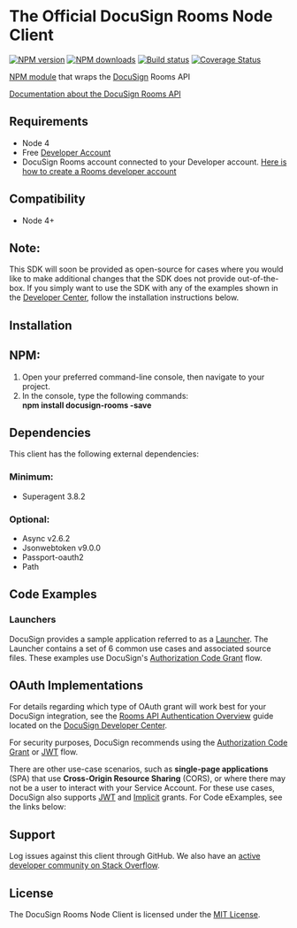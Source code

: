 # The Official DocuSign Rooms Node Client

[![NPM version][npm-image]][npm-url]
[![NPM downloads][downloads-image]][downloads-url]
[![Build status][travis-image]][travis-url]
[![Coverage Status][coveralls-image]][coveralls-url]

[NPM module](https://www.npmjs.com/package/docusign-rooms) that wraps the <a href="https://www.docusign.com">DocuSign</a> Rooms API

[Documentation about the DocuSign Rooms API](https://developers.docusign.com/docs/rooms-api)

<!---
[Changelog](./CHANGELOG.md)
commented out
-->


## Requirements
- Node 4
- Free [Developer Account](https://go.docusign.com/sandbox/productshot/?elqCampaignId=16531)
- DocuSign Rooms account connected to your Developer account. [Here is how to create a Rooms developer account](https://developers.docusign.com/docs/rooms-api/rooms101/create-account)

## Compatibility

- Node 4+

## Note:

This SDK will soon be provided as open-source for cases where you would like to make additional changes that the SDK does not provide out-of-the-box. If you simply want to use the SDK with any of the examples shown in the [Developer Center](https://developers.docusign.com/docs/rooms-api/how-to/), follow the installation instructions below.

## Installation

## NPM:

1. Open your preferred command-line console, then navigate to your project.
2. In the console, type the following commands:  
   **npm install docusign-rooms -save**


## Dependencies

This client has the following external dependencies:

### Minimum:

- Superagent 3.8.2

### Optional:

- Async v2.6.2
- Jsonwebtoken v9.0.0
- Passport-oauth2
- Path

## Code Examples

### Launchers

DocuSign provides a sample application referred to as a [Launcher](https://github.com/docusign/code-examples-node/). The Launcher contains a set of 6 common use cases and associated source files. These examples use DocuSign&#39;s [Authorization Code Grant](https://developers.docusign.com/platform/auth/authcode/authcode-get-token/) flow.

## OAuth Implementations

For details regarding which type of OAuth grant will work best for your DocuSign integration, see the [Rooms API Authentication Overview](https://developers.docusign.com/docs/rooms-api/rooms101/auth/) guide located on the [DocuSign Developer Center](https://developers.docusign.com/).

For security purposes, DocuSign recommends using the [Authorization Code Grant](https://developers.docusign.com/platform/auth/authcode/authcode-get-token/) or [JWT](https://developers.docusign.com/platform/auth/jwt/) flow.

There are other use-case scenarios, such as **single-page applications** (SPA) that use **Cross-Origin Resource Sharing** (CORS), or where there may not be a user to interact with your Service Account. For these use cases, DocuSign also supports [JWT](https://developers.docusign.com/platform/auth/jwt/jwt-get-token/) and [Implicit](https://developers.docusign.com/platform/auth/implicit/implicit-get-token/) grants. For Code eExamples, see the links below:


## Support

Log issues against this client through GitHub. We also have an [active developer community on Stack Overflow](http://stackoverflow.com/questions/tagged/docusignapi).

## License

The DocuSign Rooms Node Client is licensed under the [MIT License](https://github.com/docusign/docusign-rooms-node-client/blob/master/LICENSE).

[npm-image]: https://img.shields.io/npm/v/docusign-rooms.svg?style=flat
[npm-url]: https://npmjs.org/package/docusign-rooms
[downloads-image]: https://img.shields.io/npm/dm/docusign-rooms.svg?style=flat
[downloads-url]: https://npmjs.org/package/docusign-rooms
[travis-image]: https://img.shields.io/travis/docusign/docusign-rooms-node-client.svg?style=flat
[travis-url]: https://travis-ci.org/docusign/docusign-node-client
[coveralls-image]: https://coveralls.io/repos/github/docusign/DocuSign-Node-Client/badge.svg?branch=master
[coveralls-url]: https://coveralls.io/github/docusign/DocuSign-Node-Client?branch=master
